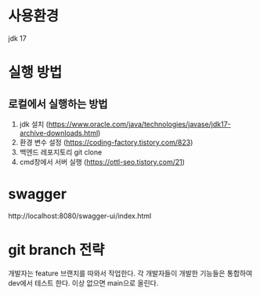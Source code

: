 # 사용환경
jdk 17

# 실행 방법

## 로컬에서 실행하는 방법
1. jdk 설치 (https://www.oracle.com/java/technologies/javase/jdk17-archive-downloads.html)
2. 환경 변수 설정 (https://coding-factory.tistory.com/823)
3. 백엔드 레포지토리 git clone
4. cmd창에서 서버 실행 (https://ottl-seo.tistory.com/21)

# swagger
http://localhost:8080/swagger-ui/index.html

# git branch 전략
개발자는 feature 브랜치를 따와서 작업한다.
각 개발자들이 개발한 기능들은 통합하여 dev에서 테스트 한다.
이상 없으면 main으로 올린다.